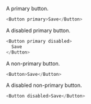A primary button.

```js
<Button primary>Save</Button>
```

A disabled primary button.

```js
<Button primary disabled>
  Save
</Button>
```

A non-primary button.

```js
<Button>Save</Button>
```

A disabled non-primary button.

```js
<Button disabled>Save</Button>
```
